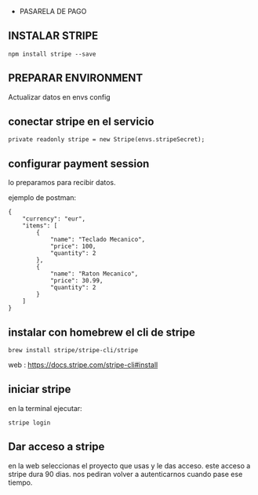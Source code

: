 - PASARELA DE PAGO

## INSTALAR STRIPE
```
npm install stripe --save
```

## PREPARAR ENVIRONMENT
Actualizar datos en envs config

## conectar stripe en el servicio
```
private readonly stripe = new Stripe(envs.stripeSecret);
```

## configurar payment session
lo preparamos para recibir datos.

ejemplo de postman:
```
{
    "currency": "eur",
    "items": [
        {
            "name": "Teclado Mecanico",
            "price": 100,
            "quantity": 2
        },
        {
            "name": "Raton Mecanico",
            "price": 30.99,
            "quantity": 2
        }
    ]
}
```

## instalar con homebrew el cli de stripe
```
brew install stripe/stripe-cli/stripe
```

web : https://docs.stripe.com/stripe-cli#install

## iniciar stripe
en la terminal ejecutar:
``` 
stripe login
```

## Dar acceso a stripe
en la web seleccionas el proyecto que usas y le das acceso.
este acceso a stripe dura 90 dias.
nos pediran volver a autenticarnos cuando pase ese tiempo.